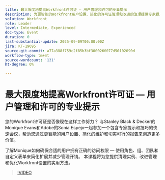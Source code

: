 ```yaml
---
title: 最大限度地提高Workfront许可证 — 用户管理和许可的专业提示
description: 为更智能的Workfront用户设置、简化的许可证管理和改进的治理提供专家提示，以最大限度地提高价值和效率。
solution: Workfront
role: Leader
level: Intermediate, Experienced
doc-type: Event
duration: 0
last-substantial-update: 2025-09-09T00:00:00Z
jira: KT-19095
source-git-commit: a77a388f759c2f85b3bf3000260077d50102090d
workflow-type: tm+mt
source-wordcount: '131'
ht-degree: 0%

---
```



# 最大限度地提高Workfront许可证 — 用户管理和许可的专业提示

您的Workfront许可证是否像现在这样工作努力？ 与Stanley Black &amp; Decker的Monique Evans和Adobe的Sonia Espejo一起参加一个包含专家提示和技巧的快速会议，帮助您通过更智能的用户设置、简化的维护和切实可行的报告来创造更多价值。

了解Monique如何确保合适的用户拥有正确的访问权限 — 使用角色、组、团队和自定义表单来简化扩展并减少管理开销。 本课程将为您提供清理实例、改进管理和优化Workfront设置的实用方法。

>[!VIDEO](https://video.tv.adobe.com/v/3473945/?learn=on&enablevpops)
